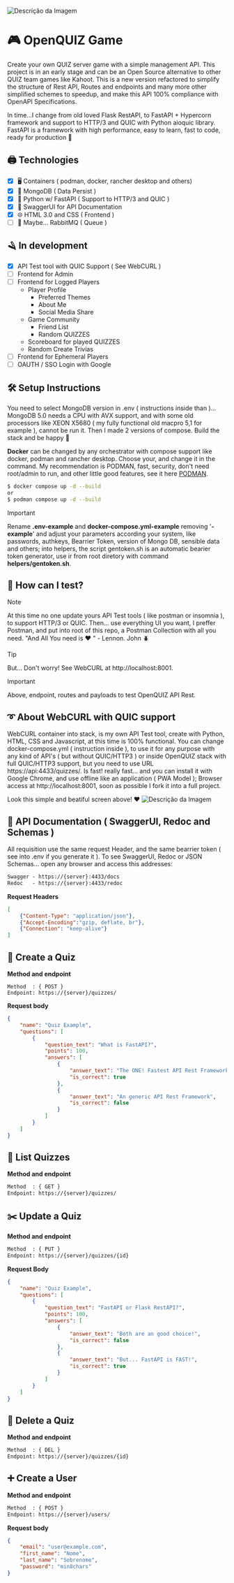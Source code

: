 ![Descrição da Imagem](banner.png)
# 🎮 OpenQUIZ Game
Create your own QUIZ server game with a simple management API. This project is in an early stage and can be an Open Source alternative to other QUIZ team games like Kahoot. This is a new version refactored to simplify the structure of Rest API, Routes and endpoints and many more other simplified schemes to speedup, and make this API 100% compliance with OpenAPI Specifications.

In time...I change from old loved Flask RestAPI, to FastAPI + Hypercorn framework and support to HTTP/3 and QUIC with Python aioquic library. FastAPI is a framework with high performance, easy to learn, fast to code, ready for production 🚀

## 🖨️ Technologies
- [x] 🖥️ Containers ( podman, docker, rancher desktop and others)
- [x] 💾 MongoDB ( Data Persist )
- [x] 🐍 Python w/ FastAPI ( Support to HTTP/3 and QUIC )
- [X] 📃 SwaggerUI for API Documentation
- [x] 🌐 HTML 3.0 and CSS ( Frontend )
- [ ] 🧪 Maybe... RabbitMQ ( Queue )

## 🪒 In development
- [x] API Test tool with QUIC Support ( See WebCURL )
- [ ] Frontend for Admin
- [ ] Frontend for Logged Players
  - Player Profile
    - Preferred Themes
    - About Me
    - Social Media Share
  - Game Community
    - Friend List
    - Random QUIZZES
  - Scoreboard for played QUIZZES
  - Random Create Trivias
- [ ] Frontend for Ephemeral Players
- [ ] OAUTH / SSO Login with Google

## 🛠️ Setup Instructions
You need to select MongoDB version in .env ( instructions inside than )... MongoDB 5.0 needs a CPU with AVX support, and with some old processors like XEON X5680 ( my fully functional old macpro 5,1 for example ), cannot be run it. Then I made 2 versions of compose. Build the stack and be happy 🎉

**Docker** can be changed by any orchestrator with compose support like docker, podman and rancher desktop. Choose your, and change it in the command. My recommendation is PODMAN, fast, security, don't need root/admin to run, and other little good features, see it here [PODMAN](https://podman.io/).

```bash
$ docker compose up -d --build
or
$ podman compose up -d --build
```

>[!IMPORTANT]
> Rename **.env-example** and **docker-compose.yml-example** removing '**-example**' and adjust your parameters according your system, like passwords, authkeys, Bearrier Token, version of Mongo DB, sensible data and others; into helpers, the script gentoken.sh is an automatic bearier token generator, use ir from root diretory with command **helpers/gentoken.sh**.


## 🧪 How can I test?
>[!NOTE]
>At this time no one update yours API Test tools ( like postman or insomnia ), to support HTTP/3 or QUIC. Then... use everything UI you want, I preffer Postman, and put into root of this repo, a Postman Collection with all you need. "And All You need is ❤️ " - Lennon. John 🪲

>[!TIP]
>But... Don't worry! See WebCURL at http://localhost:8001.

>[!IMPORTANT]
>Above, endpoint, routes and payloads to test OpenQUIZ API Rest.

## ➰ About WebCURL with QUIC support
WebCURL container into stack, is my own API Test tool, create with Python, HTML, CSS and Javascript, at this time is 100% functional. You can change docker-compose.yml ( instruction inside ), to use it for any purpose with any kind of API's ( but without QUIC/HTTP3 ) or inside OpenQUIZ stack with full QUIC/HTTP3 support, but you need to use URL https://api:4433/quizzes/. Is fast! really fast... and you can install it with Google Chrome, and use offline like an application ( PWA Model ); Browser access at http://localhost:8001, soon as possible I fork it into a full project.

Look this simple and beatiful screen above! ❤️
![Descrição da Imagem](webcurl.png)


## 📃  API Documentation ( SwaggerUI, Redoc and Schemas )
All requisition use the same request Header, and the same bearrier token ( see into .env if you generate it ). To see SwaggerUI, Redoc or JSON Schemas... open any browser and access this addresses:
```html
Swagger - https://{server}:4433/docs
Redoc   - https://{server}:4433/redoc
```

**Request Headers**
```JSOn
[
    {"Content-Type": "application/json"},
    {"Accept-Encoding":"gzip, deflate, br"},
    {"Connection": "keep-alive"}
]
```

## 🎲 Create a Quiz
**Method and endpoint**
```
Method  : { POST }
Endpoint: https://{server}/quizzes/
```

**Request body**
```json
{
    "name": "Quiz Example",
    "questions": [
        {
            "question_text": "What is FastAPI?",
            "points": 100,
            "answers": [
                {
                    "answer_text": "The ONE! Fastest API Rest Framework",
                    "is_correct": true
                },
                {
                    "answer_text": "An generic API Rest Framework",
                    "is_correct": false
                }
            ]
        }
    ]
}
```

## 🔎 List Quizzes
**Method and endpoint**
```txt
Method  : { GET }
Endpoint: https://{server}/quizzes/
```

## ✂️ Update a Quiz
**Method and endpoint**
```txt
Method  : { PUT }
Endpoint: https://{server}/quizzes/{id}
```
**Request Body**
```json
{
    "name": "Quiz Example",
    "questions": [
        {
            "question_text": "FastAPI or Flask RestAPI?",
            "points": 100,
            "answers": [
                {
                    "answer_text": "Both are an good choice!",
                    "is_correct": false
                },
                {
                    "answer_text": "But... FastAPI is FAST!",
                    "is_correct": true
                }
            ]
        }
    ]
}
  ```

## 🧨 Delete a Quiz
**Method and endpoint**
```txt
Method  : { DEL }
Endpoint: https://{server}/quizzes/{id}
```

## ➕ Create a User
**Method and endpoint**
```txt
Method  : { POST }
Endpoint: https://{server}/users/
```

**Request body**
```json
{
    "email": "user@example.com",
    "first_name": "Nome",
    "last_name": "Sobrenome",
    "password": "min8chars"
}
```